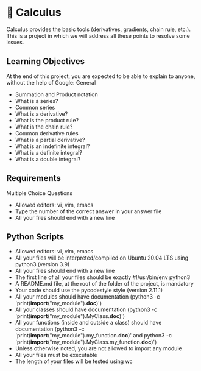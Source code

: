 # 🤖 Calculus

Calculus provides the basic tools (derivatives, gradients, chain rule, etc.). This is a project in which we will address all these points to resolve some issues.

## Learning Objectives

At the end of this project, you are expected to be able to explain to anyone, without the help of Google:
General

- Summation and Product notation
- What is a series?
- Common series
- What is a derivative?
- What is the product rule?
- What is the chain rule?
- Common derivative rules
- What is a partial derivative?
- What is an indefinite integral?
- What is a definite integral?
- What is a double integral?

## Requirements
Multiple Choice Questions

- Allowed editors: vi, vim, emacs
- Type the number of the correct answer in your answer file
- All your files should end with a new line

## Python Scripts

- Allowed editors: vi, vim, emacs
- All your files will be interpreted/compiled on Ubuntu 20.04 LTS using python3 (version 3.9)
- All your files should end with a new line
- The first line of all your files should be exactly #!/usr/bin/env python3
- A README.md file, at the root of the folder of the project, is mandatory
- Your code should use the pycodestyle style (version 2.11.1)
- All your modules should have documentation (python3 -c 'print(__import__("my_module").__doc__)')
- All your classes should have documentation (python3 -c 'print(__import__("my_module").MyClass.__doc__)')
- All your functions (inside and outside a class) should have documentation (python3 -c 'print(__import__("my_module").my_function.__doc__)' and python3 -c 'print(__import__("my_module").MyClass.my_function.__doc__)')
- Unless otherwise noted, you are not allowed to import any module
- All your files must be executable
- The length of your files will be tested using wc
